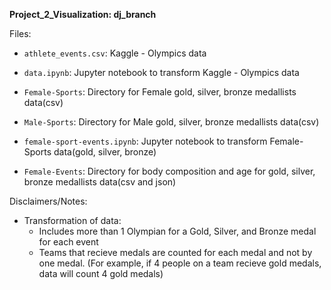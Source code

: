**Project_2_Visualization: dj_branch**

Files:

- `athlete_events.csv`: Kaggle - Olympics data

- `data.ipynb`: Jupyter notebook to transform Kaggle - Olympics data

- `Female-Sports`: Directory for Female gold, silver, bronze medallists data(csv)

- `Male-Sports`: Directory for Male gold, silver, bronze medallists data(csv)

- `female-sport-events.ipynb`: Jupyter notebook to transform Female-Sports data(gold, silver, bronze)

- `Female-Events`: Directory for body composition and age for gold, silver, bronze medallists data(csv and json)

Disclaimers/Notes:
- Transformation of data:
	- Includes more than 1 Olympian for a Gold, Silver, and Bronze medal for each event
	- Teams that recieve medals are counted for each medal and not by one medal. (For example, if 4 people on a team recieve gold medals, data will count 4 gold medals)